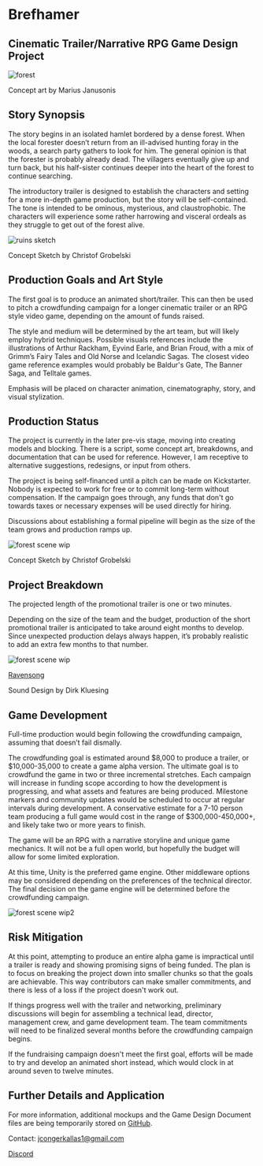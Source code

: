 # Brefhamer
## Cinematic Trailer/Narrative RPG Game Design Project

![forest](https://github.com/jcongerkallas1/Brefhamer/blob/master/Images/thumbnail_forest.jpg)

Concept art by Marius Janusonis

## Story Synopsis
The story begins in an isolated hamlet bordered by a dense forest.  When the local forester doesn’t return from an ill-advised hunting foray in the woods, a search party gathers to look for him.  The general opinion is that the forester is probably already dead.  The villagers eventually give up and turn back, but his half-sister continues deeper into the heart of the forest to continue searching.  

The introductory trailer is designed to establish the characters and setting for a more in-depth game production, but the story will be self-contained.  The tone is intended to be ominous, mysterious, and claustrophobic.  The characters will experience some rather harrowing and visceral ordeals as they struggle to get out of the forest alive.

![ruins sketch](https://github.com/jcongerkallas1/Brefhamer/blob/master/Images/monastary_ruins_sketch_small.jpg)

Concept Sketch by Christof Grobelski

## Production Goals and Art Style
The first goal is to produce an animated short/trailer.  This can then be used to pitch a crowdfunding campaign for a longer cinematic trailer or an RPG style video game, depending on the amount of funds raised. 

The style and medium will be determined by the art team, but will likely employ hybrid techniques.  Possible visuals references include the illustrations of Arthur Rackham, Eyvind Earle, and Brian Froud, with a mix of Grimm’s Fairy Tales and Old Norse and Icelandic Sagas.  The closest video game reference examples would probably be Baldur's Gate, The Banner Saga, and Telltale games. 

Emphasis will be placed on character animation, cinematography, story, and visual stylization. 

## Production Status
The project is currently in the later pre-vis stage, moving into creating models and blocking.  There is a script, some concept art, breakdowns, and documentation that can be used for reference.  However, I am receptive to alternative suggestions, redesigns, or input from others. 

The project is being self-financed until a pitch can be made on Kickstarter.  Nobody is expected to work for free or to commit long-term without compensation.  If the campaign goes through, any funds that don't go towards taxes or necessary expenses will be used directly for hiring.

Discussions about establishing a formal pipeline will begin as the size of the team grows and production ramps up.

![forest scene wip](https://github.com/jcongerkallas1/Brefhamer/blob/master/Images/forest_scene_WIP_thumbnail.jpg)

Concept Sketch by Christof Grobelski

## Project Breakdown
The projected length of the promotional trailer is one or two minutes.

Depending on the size of the team and the budget, production of the short promotional trailer is anticipated to take around eight months to develop. Since unexpected production delays always happen, it’s probably realistic to add an extra few months to that number.

![forest scene wip](https://github.com/jcongerkallas1/Brefhamer/blob/master/Images/unused_forest_thumbnail2.jpg)

[Ravensong](https://soundcloud.com/irkluesing/ravensong-master-6-10-17/s-8Oou2)

Sound Design by Dirk Kluesing

## Game Development
Full-time production would begin following the crowdfunding campaign, assuming that doesn’t fail dismally.

The crowdfunding goal is estimated around $8,000 to produce a trailer, or $10,000-35,000 to create a game alpha version.  The ultimate goal is to crowdfund the game in two or three incremental stretches.  Each campaign will increase in funding scope according to how the development is  progressing, and what assets and features are being produced.  Milestone markers and community updates would be scheduled to occur at regular intervals during development.  A conservative estimate for a 7-10 person team producing a full game would cost in the range of $300,000-450,000+, and likely take two or more years to finish. 

The game will be an RPG with a narrative storyline and unique game mechanics.  It will not be a full open world, but hopefully the budget will allow for some limited exploration.

At this time, Unity is the preferred game engine.  Other middleware options may be considered depending on the preferences of the technical director.  The final decision on the game engine will be determined before the crowdfunding campaign.


![forest scene wip2](https://github.com/jcongerkallas1/Brefhamer/blob/master/Images/unused_forest_thumbnail.jpg)
## Risk Mitigation

At this point, attempting to produce an entire alpha game is impractical until a trailer is ready and showing promising signs of being funded.  The plan is to focus on breaking the project down into smaller chunks so that the goals are achievable.  This way contributors can make smaller commitments, and there is less of a loss if the project doesn't work out.

If things progress well with the trailer and networking, preliminary discussions will begin for assembling a technical lead, director, management crew, and game development team.  The team commitments will need to be finalized several months before the crowdfunding campaign begins.

If the fundraising campaign doesn't meet the first goal, efforts will be made to try and develop an animated short instead, which would clock in at around seven to twelve minutes.  

## Further Details and Application
For more information, additional mockups and the Game Design Document files are being temporarily stored on [GitHub](https://github.com/jcongerkallas1/Brefhamer).

Contact: jcongerkallas1@gmail.com

[Discord](https://discordapp.com/channels/326900944862314506)
